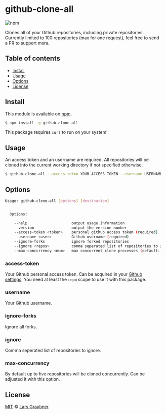 # github-clone-all

[![npm](https://img.shields.io/npm/v/github-clone-all.svg)](https://www.npmjs.com/package/github-clone-all)

Clones all of your Github repositories, including private repositories. Currently limited to 100 repositories (max for one request), feel free to send a PR to support more.

## Table of contents

- [Install](#install)
- [Usage](#usage)
- [Options](#options)
- [License](#license)

## Install

This module is available on [npm](https://www.npmjs.com/).

```BASH
$ npm install -g github-clone-all
```

This package requires `curl` to run on your system!

## Usage

An access token and an username are required. All repositories will be cloned into the current working directory if not specified otherwise.

```BASH
$ github-clone-all --access-token YOUR_ACCESS_TOKEN --username USERNAME
```

## Options

```BASH
Usage: github-clone-all [options] [destination]


  Options:

    --help                    output usage information
    --version                 output the version number
    --access-token <token>    personal github access token (required)
    --username <user>         Github username (required)
    --ignore-forks            ignore forked repositories
    --ignore <repos>          comma seperated list of repositories to ignore
    --max-concurrency <num>   max concurrent clone processes (default: 5)
```

### access-token

Your Github personal access token. Can be acquired in your [Github settings](https://github.com/settings/tokens). You need at least the `repo` scope to use it with this package.

### username

Your Github username.

### ignore-forks

Ignore all forks.

### ignore

Comma seperated list of repositories to ignore.

### max-concurrency

By default up to five repositories will be cloned concurrently. Can be adjusted it with this option.

## License

[MIT](https://github.com/lgraubner/github-clone-all/blob/master/LICENSE) © [Lars Graubner](https://larsgraubner.com)

